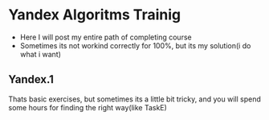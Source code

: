 # Yandex Algoritms Trainig
- Here I will post my entire path of completing course
- Sometimes its not workind correctly for 100%, but its my solution(i do what i want)


## Yandex.1
Thats basic exercises, but sometimes its a little bit tricky, and you will spend some hours for finding the right way(like TaskE) 
